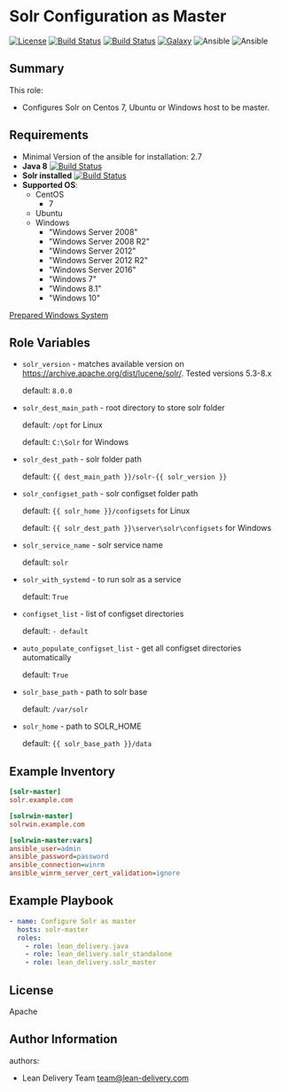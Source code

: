 Solr Configuration as Master
=========
[![License](https://img.shields.io/badge/license-Apache-green.svg?style=flat)](https://raw.githubusercontent.com/lean-delivery/ansible-role-solr-master/master/LICENSE)
[![Build Status](https://travis-ci.org/lean-delivery/ansible-role-solr-master.svg?branch=master)](https://travis-ci.org/lean-delivery/ansible-role-solr-master)
[![Build Status](https://gitlab.com/lean-delivery/ansible-role-solr-master/badges/master/build.svg)](https://gitlab.com/lean-delivery/ansible-role-solr-master/pipelines)
[![Galaxy](https://img.shields.io/badge/galaxy-lean__delivery.solr-master-blue.svg)](https://galaxy.ansible.com/lean_delivery/solr-master)
![Ansible](https://img.shields.io/ansible/role/d/30406.svg)
![Ansible](https://img.shields.io/badge/dynamic/json.svg?label=min_ansible_version&url=https%3A%2F%2Fgalaxy.ansible.com%2Fapi%2Fv1%2Froles%2F30406%2F&query=$.min_ansible_version)
## Summary

This role:
  - Configures Solr on Centos 7, Ubuntu or Windows host to be master.

Requirements
------------
  - Minimal Version of the ansible for installation: 2.7
  - **Java 8** [![Build Status](https://travis-ci.org/lean-delivery/ansible-role-java.svg?branch=master)](https://travis-ci.org/lean-delivery/ansible-role-java)
  - **Solr installed** [![Build Status](https://travis-ci.org/lean-delivery/ansible-role-solr-standalone.svg?branch=master)](https://travis-ci.org/lean-delivery/ansible-role-solr-standalone)
  - **Supported OS**:
    - CentOS
      - 7
    - Ubuntu
    - Windows
      - "Windows Server 2008"
      - "Windows Server 2008 R2"
      - "Windows Server 2012"
      - "Windows Server 2012 R2"
      - "Windows Server 2016"
      - "Windows 7"
      - "Windows 8.1"
      - "Windows 10"

[Prepared Windows System](https://docs.ansible.com/ansible/latest/user_guide/windows_setup.html)

## Role Variables
  - `solr_version` - matches available version on https://archive.apache.org/dist/lucene/solr/. Tested versions 5.3-8.x

    default: `8.0.0`

  - `solr_dest_main_path` - root directory to store solr folder

    default: `/opt` for Linux

    default: `C:\Solr` for Windows

  - `solr_dest_path` - solr folder path

    default: `{{ dest_main_path }}/solr-{{ solr_version }}`

  - `solr_configset_path` - solr configset folder path

    default: `{{ solr_home }}/configsets` for Linux

    default: `{{ solr_dest_path }}\server\solr\configsets` for Windows  

  - `solr_service_name` - solr service name

    default: `solr`

  - `solr_with_systemd` - to run solr as a service

    default: `True`

  - `configset_list` - list of configset directories

    default: `- default`

  - `auto_populate_configset_list` - get all configset directories automatically

    default: `True`

  - `solr_base_path` - path to solr base

    default: `/var/solr`

  - `solr_home` - path to SOLR_HOME

    default: `{{ solr_base_path }}/data`  

Example Inventory
----------------
```ini
[solr-master]
solr.example.com

[solrwin-master]
solrwin.example.com

[solrwin-master:vars]
ansible_user=admin
ansible_password=password
ansible_connection=winrm
ansible_winrm_server_cert_validation=ignore
```

Example Playbook
----------------

```yml
- name: Configure Solr as master
  hosts: solr-master
  roles:
    - role: lean_delivery.java
    - role: lean_delivery.solr_standalone
    - role: lean_delivery.solr_master
```

License
-------

Apache

Author Information
------------------

authors:
  - Lean Delivery Team <team@lean-delivery.com>
